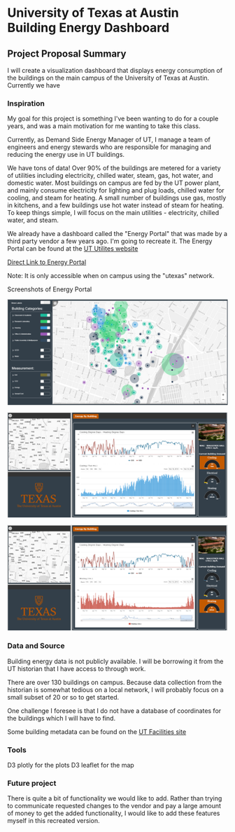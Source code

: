 # University of Texas at Austin Building Energy Dashboard



## Project Proposal Summary

I will create a visualization dashboard that displays energy consumption of the buildings on the main campus of the University of Texas at Austin. Currently we have 

### Inspiration

My goal for this project is something I've been wanting to do for a couple years, and was a main motivation for me wanting to take this class. 

Currently, as Demand Side Energy Manager of UT, I manage a team of engineers and energy stewards who are responsible for managing and reducing the energy use in UT buildings. 

We have tons of data! Over 90% of the buildings are metered for a variety of utilities including electricity, chilled water, steam, gas, hot water, and domestic water. Most buildings on campus are fed by the UT power plant, and mainly consume electricity for lighting and plug loads, chilled water for cooling, and steam for heating. A small number of buildings use gas, mostly in kitchens, and a few buildings use hot water instead of steam for heating. To keep things simple, I will focus on the main utilities - electricity, chilled water, and steam. 

We already have a dashboard called the "Energy Portal" that was made by a third party vendor a few years ago. I'm going to recreate it. The Energy Portal can be found at the [UT Utilites website](https://utilities.utexas.edu/)

[Direct Link to Energy Portal](https://energyportal.utilities.utexas.edu/IWS80/?screen=startup.sg&guestuser=1&_ga=2.218719961.1187759209.1574210255-754672287.1569254792)

Note: It is only accessible when on campus using the "utexas" network.

Screenshots of Energy Portal

  ![EnergyPortalMap](Images/Energy_portal_map.png)

  ![EnergyPortalCHW](Images/Energy_portal_CHW_plot.png)

  ![EnergyPortalSTM](Images/Energy_portal_STM_plot.png)

### Data and Source

Building energy data is not publicly available. I will be borrowing it from the UT historian that I have access to through work.

There are over 130 buildings on campus. Because data collection from the historian is somewhat tedious on a local network, I will probably focus on a small subset of 20 or so to get started.

One challenge I foresee is that I do not have a database of coordinates for the buildings which I will have to find.

Some building metadata can be found on the [UT Facilities site](https://utdirect.utexas.edu/apps/campus/buildings/nlogon/facilities/)

### Tools

D3 plotly for the plots
D3 leaflet for the map

### Future project

There is quite a bit of functionality we would like to add. Rather than trying to communicate requested changes to the vendor and pay a large amount of money to get the added functionality, I would like to add these features myself in this recreated version.


